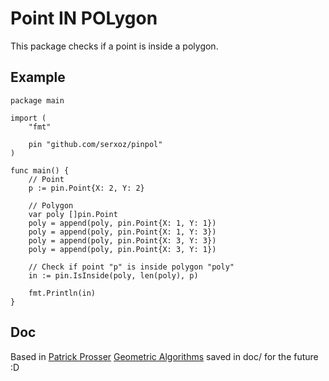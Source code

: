 # Point IN POLygon

This package checks if a point is inside a polygon.

## Example
```golang
package main

import (
	"fmt"

	pin "github.com/serxoz/pinpol"
)

func main() {
	// Point
	p := pin.Point{X: 2, Y: 2}

	// Polygon
	var poly []pin.Point
	poly = append(poly, pin.Point{X: 1, Y: 1})
	poly = append(poly, pin.Point{X: 1, Y: 3})
	poly = append(poly, pin.Point{X: 3, Y: 3})
	poly = append(poly, pin.Point{X: 3, Y: 1})

	// Check if point "p" is inside polygon "poly"
	in := pin.IsInside(poly, len(poly), p)

	fmt.Println(in)
}
```

## Doc
Based in [Patrick Prosser](http://www.dcs.gla.ac.uk/~pat/) [Geometric Algorithms](http://www.dcs.gla.ac.uk/~pat/52233/slides/Geometry1x1.pdf)
saved in doc/ for the future :D
